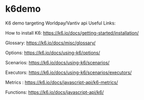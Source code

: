 # k6demo
K6 demo targeting Worldpay/Vantiv api
Useful Links:

How to install K6: https://k6.io/docs/getting-started/installation/

Glossary: https://k6.io/docs/misc/glossary/

Options: https://k6.io/docs/using-k6/options/

Scenarios: https://k6.io/docs/using-k6/scenarios/

Executors: https://k6.io/docs/using-k6/scenarios/executors/

Metrics : https://k6.io/docs/javascript-api/k6-metrics/

Functions: https://k6.io/docs/javascript-api/k6/


